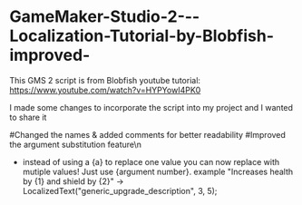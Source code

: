 # GameMaker-Studio-2---Localization-Tutorial-by-Blobfish-improved-

This GMS 2 script is from Blobfish youtube tutorial: https://www.youtube.com/watch?v=HYPYowI4PK0

I made some changes to incorporate the script into my project and I wanted to share it

#Changed the names & added comments for better readability
#Improved the argument substitution feature\n
  - instead of using a {a} to replace one value you can now replace with mutiple values! Just use {argument number}.
    example "Increases health by {1} and shield by {2}" -> LocalizedText("generic_upgrade_description", 3, 5);
